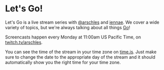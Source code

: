 # Let's Go!

Let's Go is a live stream series with [@arschles](https://github.com/arschles) and [iennae](https://github.com/iennae). We cover a wide variety of topics, but we're always talking about all things [Go](https://golang.org)!

Screencasts happen every Monday at 11:00am US Pacific Time, on [twitch.tv/arschles](https://twitch.tv/arschles).

You can see the time of the stream in your time zone on [time.is](https://time.is/compare/1100am_6_July_2020_in_Portland,_Oregon). Just make sure to change the date to the appropriate day of the stream and it should automatically show you the right time for your time zone.

